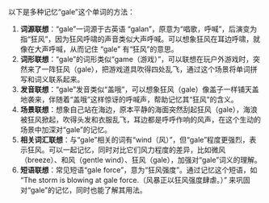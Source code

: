 以下是多种记忆“gale”这个单词的方法：
1. **词源联想**：“gale”一词源于古英语 “galan”，原意为“唱歌，呼喊”，后演变为指“狂风”，因为狂风呼啸的声音类似大声呼喊。可以想象狂风在耳边呼啸，就像在大声呼喊，从而记住 “gale” 有“狂风”的意思。
2. **词形联想**：“gale”的词形类似“game（游戏）”，可以联想在玩户外游戏时，突然来了一阵狂风（gale），把游戏道具吹得四处乱飞，通过这个场景将单词拼写和词义联系起来。
3. **发音联想**：“gale”发音类似“盖哦”，可以想象狂风（gale）像盖子一样铺天盖地袭来，伴随着“盖哦”这样惊讶的呼喊声，帮助记忆其“狂风”的含义。
4. **场景联想**：想象自己站在海边，原本平静的海面突然刮起狂风（gale），海浪被狂风掀起，吹得头发和衣服乱飞，耳边都是呼呼作响的风声，在这个生动的场景中加深对“gale”的记忆。
5. **相关词汇联想**：与“gale”相关的词有“wind（风）”，但“gale”程度更强烈，表示狂风。可以一起记忆，同时对比它们风力程度的差异，比如微风（breeze）、和风（gentle wind）、狂风（gale），加强对“gale”词义的理解。 
6. **短语联想**：常见短语“gale force”，意为“狂风强度”。通过记忆这个短语，如 “The storm is blowing at gale force.（风暴正以狂风强度肆虐。）” 来巩固对“gale”的记忆，同时也能了解其用法。 